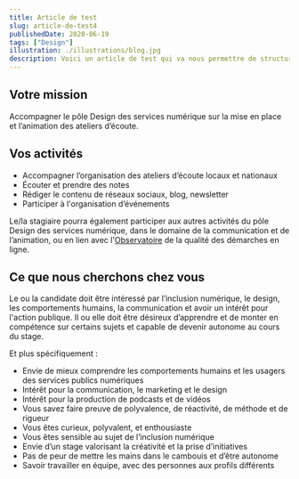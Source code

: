 ```yaml
---
title: Article de test
slug: article-de-test4
publishedDate: 2020-06-19
tags: ["Design"]
illustration: ./illustrations/blog.jpg
description: Voici un article de test qui va nous permettre de structurer le blog. En un rien de temps.
---
```


## Votre mission
Accompagner le pôle Design des services numérique sur la mise en place et l’animation des ateliers d’écoute.

## Vos activités
* Accompagner l’organisation des ateliers d’écoute locaux et nationaux
* Écouter et prendre des notes
* Rédiger le contenu de réseaux sociaux, blog, newsletter
* Participer à l'organisation d’événements

Le/la stagiaire pourra également participer aux autres activités du pôle Design des services numérique, dans le domaine de la communication et de l’animation, ou en lien avec l'[Observatoire](https://observatoire.numerique.gouv.fr) de la qualité des démarches en ligne.

## Ce que nous cherchons chez vous
Le ou la candidate doit être intéressé par l’inclusion numérique, le design, les comportements humains, la communication et avoir un intérêt pour l'action publique. Il ou elle doit être désireux d’apprendre et de monter en compétence sur certains sujets et capable de devenir autonome au cours du stage.

Et plus spécifiquement :

* Envie de mieux comprendre les comportements humains et les usagers des services publics numériques
* Intérêt pour la communication, le marketing et le design
* Intérêt pour la production de podcasts et de vidéos
* Vous savez faire preuve de polyvalence, de réactivité, de méthode et de rigueur
* Vous êtes curieux, polyvalent, et enthousiaste
* Vous êtes sensible au sujet de l’inclusion numérique
* Envie d’un stage valorisant la créativité et la prise d’initiatives
* Pas de peur de mettre les mains dans le cambouis et d’être autonome
* Savoir travailler en équipe, avec des personnes aux profils différents

